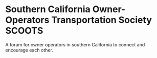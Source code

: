 # Southern California Owner-Operators Transportation Society  SCOOTS
A forum for owner operators in southern California to connect and encourage each other.
